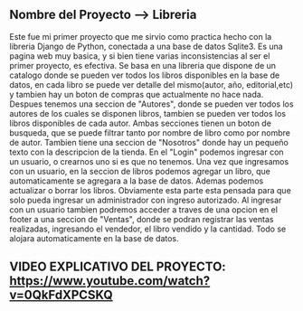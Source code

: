 ## Nombre del Proyecto --> Libreria 

Este fue mi primer proyecto que me sirvio como practica hecho con la libreria Django de Python, conectada a una base de datos Sqlite3. Es una pagina web muy basica, y si bien tiene varias inconsistencias al ser el primer proyecto, es efectiva.
Se basa en una libreria que dispone de un catalogo donde se pueden ver todos los libros disponibles en la base de datos, en cada libro se puede ver detalle del mismo(autor, año, editorial,etc) y tambien hay un boton de compras que actualmente no hace nada. 
Despues tenemos una seccion de "Autores", donde se pueden ver todos los autores de los cuales se disponen libros, tambien se pueden ver todos los libros disponibles de cada autor. 
Ambas secciones tienen un boton de busqueda, que se puede filtrar tanto por nombre de libro como por nombre de autor. 
Tambien tiene una seccion de "Nosotros" donde hay un pequeño texto con la descripcion de la tienda. 
En el "Login" podemos ingresar con un usuario, o crearnos uno si es que no tenemos. 
Una vez que ingresamos con un usuario, en la seccion de libros podemos agregar un libro, que automaticamente se agregara a la base de datos. Ademas podemos actualizar o borrar los libros. Obviamente esta parte esta pensada para que solo pueda ingresar un administrador con ingreso autorizado. 
Al ingresar con un usuario tambien podremos acceder a traves de una opcion en el footer a una seccion de "Ventas", donde se podran registrar las ventas realizadas, ingresando el vendedor, el libro vendido y la cantidad. Todo se alojara automaticamente en la base de datos.

## VIDEO EXPLICATIVO DEL PROYECTO: https://www.youtube.com/watch?v=0QkFdXPCSKQ
